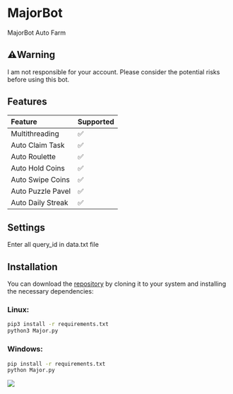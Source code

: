 # MajorBot
MajorBot Auto Farm

## ⚠️Warning
I am not responsible for your account. Please consider the potential risks before using this bot.

## Features
| Feature                   | Supported |
| :------------------------ | :-------- |
| Multithreading            | ✅        |
| Auto Claim Task           | ✅        |
| Auto Roulette             | ✅        |
| Auto Hold Coins           | ✅        |
| Auto Swipe Coins          | ✅        |
| Auto Puzzle Pavel         | ✅        |
| Auto Daily Streak         | ✅        |

## Settings
Enter all query_id in data.txt file

## Installation
You can download the [repository](https://github.com/glad-tidings/MajorBot/) by cloning it to your system and installing the necessary dependencies:
### Linux:
```bash
pip3 install -r requirements.txt
python3 Major.py
```
### Windows:
```bash
pip install -r requirements.txt
python Major.py
```


![](http://visit.parselecom.com/Api/Visit/2/6C3B2A)
